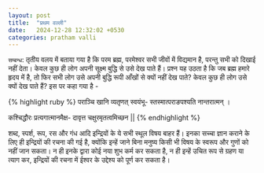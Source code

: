 ```yaml
---
layout: post
title:  "प्रथम वल्ली"
date:   2024-12-28 12:32:02 +0530
categories: pratham valli
---
```


`सम्बन्ध`: तृतीय वलय में बताया गया है कि परम ब्रह्म, परमेश्वर सभी जीवों में विद्यमान है, परन्तु सभी को दिखाई नहीं देता। केवल कुछ ही लोग अपनी सूक्ष्म बुद्धि से उसे देख पाते हैं। प्रश्न यह उठता है कि जब ब्रह्म हमारे हृदय में है, तो फिर सभी लोग उसे अपनी बुद्धि रूपी आँखों से क्यों नहीं देख पाते? केवल कुछ ही लोग उसे क्यों देख पाते हैं? इस पर कहा गया है -

{% highlight ruby %}
पराञ्चि खानि व्यतृणत् स्वयंभू-
स्तस्मात्पराङपश्यति नान्तरात्मन् ।

कश्चिद्धौरः प्रत्यगात्मानमैक्ष-
दावृत्त चक्षुरमृतत्वमिच्छन ||
{% endhighlight %}

शब्द, स्पर्श, रूप, रस और गंध आदि इन्द्रियों के ये सभी स्थूल विषय बाहर हैं। इनका सच्चा ज्ञान कराने के लिए ही इन्द्रियों की रचना की गई है, क्योंकि इन्हें जाने बिना मनुष्य किसी भी विषय के स्वरूप और गुणों को नहीं जान सकता। न ही इनके द्वारा कोई नया शुभ कर्म कर सकता है, न ही इन्हें उचित रूप से ग्रहण या त्याग कर, इन्द्रियों की रचना में ईश्वर के उद्देश्य को पूर्ण कर सकता है।